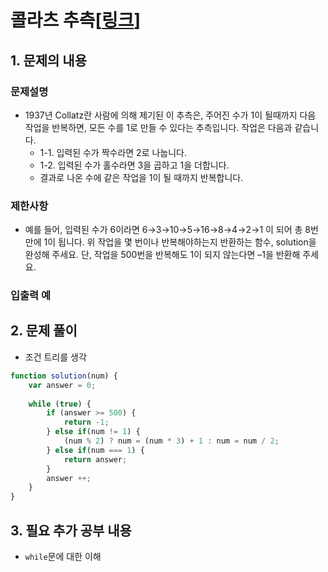 # 콜라츠 추측[[링크](README.md)]

## 1. 문제의 내용

### 문제설명
- 1937년 Collatz란 사람에 의해 제기된 이 추측은, 주어진 수가 1이 될때까지 다음 작업을 반복하면, 모든 수를 1로 만들 수 있다는 추측입니다. 작업은 다음과 같습니다.
  - 1-1. 입력된 수가 짝수라면 2로 나눕니다. 
  - 1-2. 입력된 수가 홀수라면 3을 곱하고 1을 더합니다.
  - 결과로 나온 수에 같은 작업을 1이 될 때까지 반복합니다.

### 제한사항
- 예를 들어, 입력된 수가 6이라면 6→3→10→5→16→8→4→2→1 이 되어 총 8번 만에 1이 됩니다. 위 작업을 몇 번이나 반복해야하는지 반환하는 함수, solution을 완성해 주세요. 단, 작업을 500번을 반복해도 1이 되지 않는다면 –1을 반환해 주세요.

### 입출력 예

## 2. 문제 풀이
- 조건 트리를 생각

```JavaScript
function solution(num) {
    var answer = 0;
    
    while (true) {
        if (answer >= 500) {
            return -1;
        } else if(num != 1) {
            (num % 2) ? num = (num * 3) + 1 : num = num / 2;
        } else if(num === 1) {
            return answer;
        }
        answer ++;
    }
}
```

## 3. 필요 추가 공부 내용
- `while`문에 대한 이해
